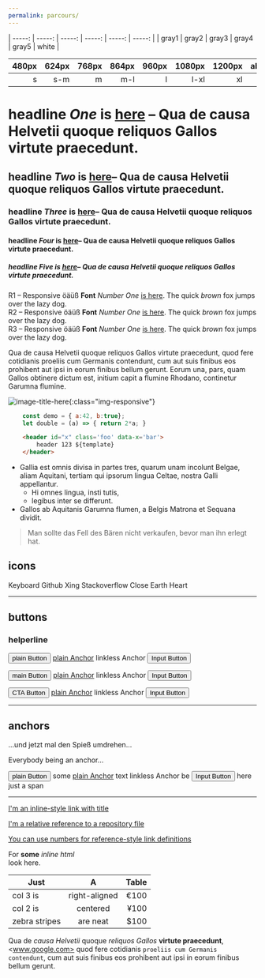 ```yaml
---
permalink: parcours/
---
```

  
<div id='grays' markdown='1'>

| -----: | -----: | -----: | -----: | -----: | -----: |
| gray1  | gray2  | gray3  | gray4  | gray5  | white  |

</div>


<div id='breakpoints' markdown='1'>

| 480px  | 624px  | 768px  | 864px  | 960px  | 1080px | 1200px | above  |
| -----: | -----: | -----: | -----: | -----: | -----: | -----: | -----: |
| s      | s-m    | m      | m-l    | l      | l-xl   | xl     |        |

</div>


# **head**line _One_ is [here](#) – Qua de causa Helvetii quoque reliquos Gallos virtute praecedunt.
## **head**line _Two_ is [here](#)– Qua de causa Helvetii quoque reliquos Gallos virtute praecedunt.
### **head**line _Three_ is [here](#)– Qua de causa Helvetii quoque reliquos Gallos virtute praecedunt.
#### **head**line _Four_ is [here](#)– Qua de causa Helvetii quoque reliquos Gallos virtute praecedunt.
##### **head**line _Five_ is [here](#)– Qua de causa Helvetii quoque reliquos Gallos virtute praecedunt.


<div id='responsive-fonts' class='r1'>R1 – Responsive öäüß <b>Font</b> <i>Number One</i> <a href='#'>is here</a>. The quick <i>brown</i> fox jumps over the lazy dog.</div>

<div class='r2'>R2 – Responsive öäüß <b>Font</b> <i>Number One</i> <a href='#'>is here</a>. The quick <i>brown</i> fox jumps over the lazy dog.</div>

<div class='r3'>R3 – Responsive öäüß <b>Font</b> <i>Number One</i> <a href='#'>is here</a>. The quick <i>brown</i> fox jumps over the lazy dog.</div>

Qua de causa Helvetii quoque reliquos Gallos virtute praecedunt, quod fere cotidianis proeliis cum Germanis contendunt, cum aut suis finibus eos prohibent aut ipsi in eorum finibus bellum gerunt. Eorum una, pars, quam Gallos obtinere dictum est, initium capit a flumine Rhodano, continetur Garumna flumine.

![image-title-here]({{site.static}}/img/bg_amden.jpg){:class="img-responsive"}



```javascript
    const demo = { a:42, b:true};
    let double = (a) => { return 2*a; }
```

```html
    <header id="x" class='foo' data-x='bar'>
        header 123 ${template}
    </header>
```

* Gallia est omnis divisa in partes tres, quarum unam incolunt Belgae, aliam Aquitani, tertiam qui ipsorum lingua Celtae, nostra Galli appellantur.
  * Hi omnes lingua, insti  tutis,
  * legibus inter se differunt.
* Gallos ab Aquitanis Garumna flumen, a Belgis Matrona et Sequana dividit.

> Man sollte das Fell des Bären nicht verkaufen,
> bevor man ihn erlegt hat.

## icons

Keyboard <span class='icon-keyboard'>
Github <span class='icon-github'>
Xing <span class='icon-xing2'>
Stackoverflow <span class='icon-stackoverflow'>
Close <span class='icon-cross'>
Earth <span class='icon-earth'>
Heart <span class='icon-heart'>


----

## buttons
### helperline

<button id='button'>plain Button</button>
<a class='button' href='#'>plain Anchor</a>
<a class='button'>linkless Anchor</a>
<input class='button' type='submit' value='Input Button' />

<button class='button-main'>main Button</button>
<a class='button button-main' href='#'>plain Anchor</a>
<a class='button button-main'>linkless Anchor</a>
<input class='button button-main' type='submit' value='Input Button' />

<button class='button-cta'>CTA Button</button>
<a class='button button-cta' href='#'>plain Anchor</a>
<a class='button button-cta'>linkless Anchor</a>
<input class='button button-cta' type='submit' value='Input Button' />

----
## anchors

...und jetzt mal den Spieß umdrehen...

Everybody being an anchor...

<button class='anchor'>plain Button</button>
some
<a href='#'>plain Anchor</a>
text
<a>linkless Anchor</a>
be
<input class='anchor' type='submit' value='Input Button' />
here
<span class='anchor'> just a span</span>


----

[I'm an inline-style link with title](https://www.google.com "Google's Homepage")

[I'm a relative reference to a repository file]({{site.static}}/img/alunan.jpg)

[You can use numbers for reference-style link definitions][1]

For <b>some</b> <i>inline html</i><br> look here.

| Just          | A             | Table |
| ------------- |:-------------:| -----:|
| col 3 is      | right-aligned | €100  |
| col 2 is      | centered      | ¥100  |
| zebra stripes | are neat      | $100  |

Qua de _causa Helvetii_ quoque _reliquos Gallos_ **virtute praecedunt**, <www.google.com> quod fere cotidianis `proeliis cum Germanis contendunt`, cum aut suis finibus eos prohibent aut ipsi in eorum finibus bellum gerunt.


[1]: https://en.wikipedia.org/wiki/Note_(typography)

